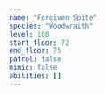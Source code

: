 ```yaml
---
name: "Forgiven Spite"
species: "Woodwraith"
level: 100
start_floor: 72
end_floor: 75
patrol: false
mimic: false
abilities: []
---
```

